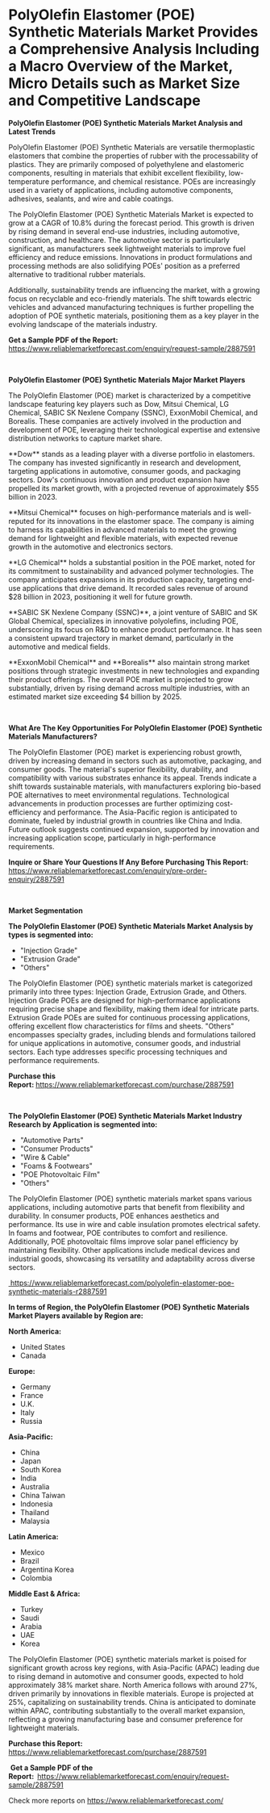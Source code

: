 <p><h1>PolyOlefin Elastomer (POE) Synthetic Materials Market Provides a Comprehensive Analysis Including a Macro Overview of the Market, Micro Details such as Market Size and Competitive Landscape</h1></p><p><strong>PolyOlefin Elastomer (POE) Synthetic Materials Market Analysis and Latest Trends</strong></p>
<p><p>PolyOlefin Elastomer (POE) Synthetic Materials are versatile thermoplastic elastomers that combine the properties of rubber with the processability of plastics. They are primarily composed of polyethylene and elastomeric components, resulting in materials that exhibit excellent flexibility, low-temperature performance, and chemical resistance. POEs are increasingly used in a variety of applications, including automotive components, adhesives, sealants, and wire and cable coatings.</p><p>The PolyOlefin Elastomer (POE) Synthetic Materials Market is expected to grow at a CAGR of 10.8% during the forecast period. This growth is driven by rising demand in several end-use industries, including automotive, construction, and healthcare. The automotive sector is particularly significant, as manufacturers seek lightweight materials to improve fuel efficiency and reduce emissions. Innovations in product formulations and processing methods are also solidifying POEs' position as a preferred alternative to traditional rubber materials.</p><p>Additionally, sustainability trends are influencing the market, with a growing focus on recyclable and eco-friendly materials. The shift towards electric vehicles and advanced manufacturing techniques is further propelling the adoption of POE synthetic materials, positioning them as a key player in the evolving landscape of the materials industry.</p></p>
<p><strong>Get a Sample PDF of the Report:&nbsp;</strong> <a href="https://www.reliablemarketforecast.com/enquiry/request-sample/2887591?utm_campaign=3108&utm_medium=2&utm_source=Github&utm_content=ia&utm_term=14032025&utm_id=polyolefin-elastomer-poe-synthetic-materials">https://www.reliablemarketforecast.com/enquiry/request-sample/2887591</a></p>
<p>&nbsp;</p>
<p><strong>PolyOlefin Elastomer (POE) Synthetic Materials Major Market Players</strong></p>
<p><p>The PolyOlefin Elastomer (POE) market is characterized by a competitive landscape featuring key players such as Dow, Mitsui Chemical, LG Chemical, SABIC SK Nexlene Company (SSNC), ExxonMobil Chemical, and Borealis. These companies are actively involved in the production and development of POE, leveraging their technological expertise and extensive distribution networks to capture market share.</p><p>**Dow** stands as a leading player with a diverse portfolio in elastomers. The company has invested significantly in research and development, targeting applications in automotive, consumer goods, and packaging sectors. Dow's continuous innovation and product expansion have propelled its market growth, with a projected revenue of approximately $55 billion in 2023.</p><p>**Mitsui Chemical** focuses on high-performance materials and is well-reputed for its innovations in the elastomer space. The company is aiming to harness its capabilities in advanced materials to meet the growing demand for lightweight and flexible materials, with expected revenue growth in the automotive and electronics sectors.</p><p>**LG Chemical** holds a substantial position in the POE market, noted for its commitment to sustainability and advanced polymer technologies. The company anticipates expansions in its production capacity, targeting end-use applications that drive demand. It recorded sales revenue of around $28 billion in 2023, positioning it well for future growth.</p><p>**SABIC SK Nexlene Company (SSNC)**, a joint venture of SABIC and SK Global Chemical, specializes in innovative polyolefins, including POE, underscoring its focus on R&D to enhance product performance. It has seen a consistent upward trajectory in market demand, particularly in the automotive and medical fields.</p><p>**ExxonMobil Chemical** and **Borealis** also maintain strong market positions through strategic investments in new technologies and expanding their product offerings. The overall POE market is projected to grow substantially, driven by rising demand across multiple industries, with an estimated market size exceeding $4 billion by 2025.</p></p>
<p>&nbsp;</p>
<p><strong>What Are The Key Opportunities For PolyOlefin Elastomer (POE) Synthetic Materials Manufacturers?</strong></p>
<p><p>The PolyOlefin Elastomer (POE) market is experiencing robust growth, driven by increasing demand in sectors such as automotive, packaging, and consumer goods. The material's superior flexibility, durability, and compatibility with various substrates enhance its appeal. Trends indicate a shift towards sustainable materials, with manufacturers exploring bio-based POE alternatives to meet environmental regulations. Technological advancements in production processes are further optimizing cost-efficiency and performance. The Asia-Pacific region is anticipated to dominate, fueled by industrial growth in countries like China and India. Future outlook suggests continued expansion, supported by innovation and increasing application scope, particularly in high-performance requirements.</p></p>
<p><strong>Inquire or Share Your Questions If Any Before Purchasing This Report:</strong> <a href="https://www.reliablemarketforecast.com/enquiry/pre-order-enquiry/2887591?utm_campaign=3108&utm_medium=2&utm_source=Github&utm_content=ia&utm_term=14032025&utm_id=polyolefin-elastomer-poe-synthetic-materials">https://www.reliablemarketforecast.com/enquiry/pre-order-enquiry/2887591</a></p>
<p>&nbsp;</p>
<p><strong>Market Segmentation</strong></p>
<p><strong>The PolyOlefin Elastomer (POE) Synthetic Materials Market Analysis by types is segmented into:</strong></p>
<p><ul><li>"Injection Grade"</li><li>"Extrusion Grade"</li><li>"Others"</li></ul></p>
<p><p>The PolyOlefin Elastomer (POE) synthetic materials market is categorized primarily into three types: Injection Grade, Extrusion Grade, and Others. Injection Grade POEs are designed for high-performance applications requiring precise shape and flexibility, making them ideal for intricate parts. Extrusion Grade POEs are suited for continuous processing applications, offering excellent flow characteristics for films and sheets. "Others" encompasses specialty grades, including blends and formulations tailored for unique applications in automotive, consumer goods, and industrial sectors. Each type addresses specific processing techniques and performance requirements.</p></p>
<p><strong>Purchase this Report:&nbsp;</strong><a href="https://www.reliablemarketforecast.com/purchase/2887591?utm_campaign=3108&utm_medium=2&utm_source=Github&utm_content=ia&utm_term=14032025&utm_id=polyolefin-elastomer-poe-synthetic-materials">https://www.reliablemarketforecast.com/purchase/2887591</a></p>
<p>&nbsp;</p>
<p><strong>The PolyOlefin Elastomer (POE) Synthetic Materials Market Industry Research by Application is segmented into:</strong></p>
<p><ul><li>"Automotive Parts"</li><li>"Consumer Products"</li><li>"Wire & Cable"</li><li>"Foams & Footwears"</li><li>"POE Photovoltaic Film"</li><li>"Others"</li></ul></p>
<p><p>The PolyOlefin Elastomer (POE) synthetic materials market spans various applications, including automotive parts that benefit from flexibility and durability. In consumer products, POE enhances aesthetics and performance. Its use in wire and cable insulation promotes electrical safety. In foams and footwear, POE contributes to comfort and resilience. Additionally, POE photovoltaic films improve solar panel efficiency by maintaining flexibility. Other applications include medical devices and industrial goods, showcasing its versatility and adaptability across diverse sectors.</p></p>
<p><a href="https://www.reliablemarketforecast.com/polyolefin-elastomer-poe-synthetic-materials-r2887591?utm_campaign=3108&utm_medium=2&utm_source=Github&utm_content=ia&utm_term=14032025&utm_id=polyolefin-elastomer-poe-synthetic-materials">&nbsp;https://www.reliablemarketforecast.com/polyolefin-elastomer-poe-synthetic-materials-r2887591</a></p>
<p><strong>In terms of Region, the PolyOlefin Elastomer (POE) Synthetic Materials Market Players available by Region are:</strong></p>
<p>
    <p> <strong> North America: </strong>
        <ul>
            <li>United States</li>
            <li>Canada</li>
        </ul>
        </p> 
    <p> <strong> Europe: </strong>
        <ul>
            <li>Germany</li>
            <li>France</li>
            <li>U.K.</li>
            <li>Italy</li>
            <li>Russia</li>
        </ul>
        </p> 
    <p> <strong> Asia-Pacific: </strong>
        <ul>
            <li>China</li>
            <li>Japan</li>
            <li>South Korea</li>
            <li>India</li>
            <li>Australia</li>
            <li>China Taiwan</li>
            <li>Indonesia</li>
            <li>Thailand</li>
            <li>Malaysia</li>
        </ul>
        </p> 
    <p> <strong> Latin America: </strong>
        <ul>
            <li>Mexico</li>
            <li>Brazil</li>
            <li>Argentina Korea</li>
            <li>Colombia</li>
        </ul>
        </p> 
    <p> <strong> Middle East & Africa: </strong>
        <ul>
            <li>Turkey</li>
            <li>Saudi</li>
            <li>Arabia</li>
            <li>UAE</li>
            <li>Korea</li>
        </ul>
    </p>
    </p>
<p><p>The PolyOlefin Elastomer (POE) synthetic materials market is poised for significant growth across key regions, with Asia-Pacific (APAC) leading due to rising demand in automotive and consumer goods, expected to hold approximately 38% market share. North America follows with around 27%, driven primarily by innovations in flexible materials. Europe is projected at 25%, capitalizing on sustainability trends. China is anticipated to dominate within APAC, contributing substantially to the overall market expansion, reflecting a growing manufacturing base and consumer preference for lightweight materials.</p></p>
<p><strong>Purchase this Report: </strong><a href="https://www.reliablemarketforecast.com/purchase/2887591?utm_campaign=3108&utm_medium=2&utm_source=Github&utm_content=ia&utm_term=14032025&utm_id=polyolefin-elastomer-poe-synthetic-materials">https://www.reliablemarketforecast.com/purchase/2887591</a></p>
<p>&nbsp;<strong>Get a Sample PDF of the Report:&nbsp;&nbsp;</strong><a href="https://www.reliablemarketforecast.com/enquiry/request-sample/2887591?utm_campaign=3108&utm_medium=2&utm_source=Github&utm_content=ia&utm_term=14032025&utm_id=polyolefin-elastomer-poe-synthetic-materials">https://www.reliablemarketforecast.com/enquiry/request-sample/2887591</a></p>
<p><strong></strong></p>
<p>Check more reports on <a href="https://www.reliablemarketforecast.com/?utm_campaign=3108&utm_medium=2&utm_source=Github&utm_content=ia&utm_term=14032025&utm_id=polyolefin-elastomer-poe-synthetic-materials">https://www.reliablemarketforecast.com/</a></p>
